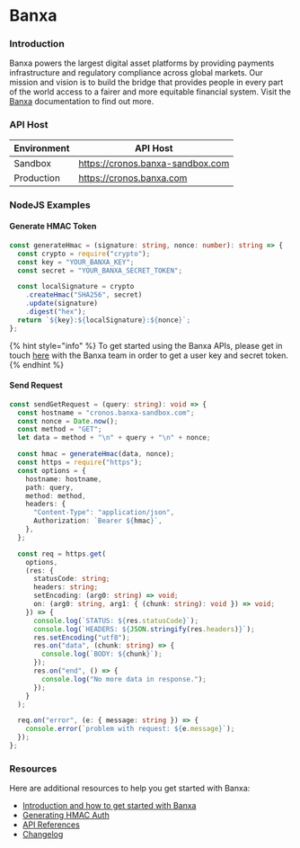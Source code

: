 # Banxa

### Introduction

Banxa powers the largest digital asset platforms by providing payments infrastructure and regulatory compliance across global markets. Our mission and vision is to build the bridge that provides people in every part of the world access to a fairer and more equitable financial system. Visit the [Banxa](https://docs.banxa.com/docs) documentation to find out more.&#x20;

### API Host

| Environment | API Host                         |
| ----------- | -------------------------------- |
| Sandbox     | https://cronos.banxa-sandbox.com |
| Production  | https://cronos.banxa.com         |

### NodeJS Examples

#### Generate HMAC Token

```typescript
const generateHmac = (signature: string, nonce: number): string => {
  const crypto = require("crypto");
  const key = "YOUR_BANXA_KEY";
  const secret = "YOUR_BANXA_SECRET_TOKEN";

  const localSignature = crypto
    .createHmac("SHA256", secret)
    .update(signature)
    .digest("hex");
  return `${key}:${localSignature}:${nonce}`;
};
```

{% hint style="info" %}
To get started using the Banxa APIs, please get in touch [here](https://banxa.com/talk-to-our-team/) with the Banxa team in order to get a user key and secret token.
{% endhint %}

#### Send Request

```typescript
const sendGetRequest = (query: string): void => {
  const hostname = "cronos.banxa-sandbox.com";
  const nonce = Date.now();
  const method = "GET";
  let data = method + "\n" + query + "\n" + nonce;

  const hmac = generateHmac(data, nonce);
  const https = require("https");
  const options = {
    hostname: hostname,
    path: query,
    method: method,
    headers: {
      "Content-Type": "application/json",
      Authorization: `Bearer ${hmac}`,
    },
  };

  const req = https.get(
    options,
    (res: {
      statusCode: string;
      headers: string;
      setEncoding: (arg0: string) => void;
      on: (arg0: string, arg1: { (chunk: string): void }) => void;
    }) => {
      console.log(`STATUS: ${res.statusCode}`);
      console.log(`HEADERS: ${JSON.stringify(res.headers)}`);
      res.setEncoding("utf8");
      res.on("data", (chunk: string) => {
        console.log(`BODY: ${chunk}`);
      });
      res.on("end", () => {
        console.log("No more data in response.");
      });
    }
  );

  req.on("error", (e: { message: string }) => {
    console.error(`problem with request: ${e.message}`);
  });
};
```

### **Resources**

Here are additional resources to help you get started with Banxa:

* [Introduction and how to get started with Banxa](https://docs.banxa.com/docs)
* [Generating HMAC Auth](https://docs.banxa.com/recipes)
* [API References](https://docs.banxa.com/reference/get-fiat-currencies)
* [Changelog](https://docs.banxa.com/changelog)

